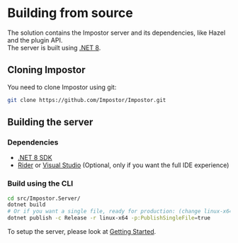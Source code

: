 # Building from source

The solution contains the Impostor server and its dependencies, like Hazel and the plugin API.\
The server is built using [.NET 8](https://dotnet.microsoft.com/download/dotnet/8.0).

## Cloning Impostor

You need to clone Impostor using git:

```bash
git clone https://github.com/Impostor/Impostor.git
```

## Building the server

### Dependencies

- [.NET 8 SDK](https://dotnet.microsoft.com/download/dotnet/8.0)
- [Rider](https://www.jetbrains.com/rider/) or [Visual Studio](https://visualstudio.microsoft.com/vs/) (Optional, only if you want the full IDE experience)

### Build using the CLI

```bash
cd src/Impostor.Server/
dotnet build
# Or if you want a single file, ready for production: (change linux-x64 to win-x64 if you use Windows)
dotnet publish -c Release -r linux-x64 -p:PublishSingleFile=true
```

To setup the server, please look at [Getting Started](GettingStarted).